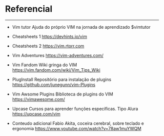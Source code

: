 # Referencial
---

- Vim tutor
Ajuda do próprio VIM na jornada de aprendizado 
$vimtutor

- Cheatsheets 1
<https://devhints.io/vim>

- Cheatsheets 2
<https://vim.rtorr.com>

- Vim Adventures
<https://vim-adventures.com/>

- Vim Fandom
Wiki gringa do VIM
<https://vim.fandom.com/wiki/Vim_Tips_Wiki>

- PlugInstall
Repositório para instalação de plugins
<https://github.com/junegunn/vim-Plugins>

- Vim Awsome Plugins
Biblioteca de plugins do VIM
<https://vimawesome.com/>

- Upcase 
Cursos para aprender funções específicas. Tipo Alura
<https://upcase.com/vim>

- Conteudo adicional
Fabio Akita, coceira cerebral, sobre teclado e ergonomia
<https://www.youtube.com/watch?v=78aw1muYWQM>
